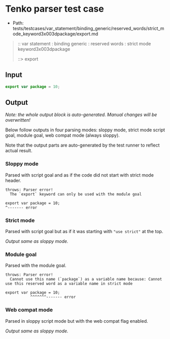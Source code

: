 # Tenko parser test case

- Path: tests/testcases/var_statement/binding_generic/reserved_words/strict_mode_keyword3x003dpackage/export.md

> :: var statement : binding generic : reserved words : strict mode keyword3x003dpackage
>
> ::> export

## Input


`````js
export var package = 10;
`````

## Output

_Note: the whole output block is auto-generated. Manual changes will be overwritten!_

Below follow outputs in four parsing modes: sloppy mode, strict mode script goal, module goal, web compat mode (always sloppy).

Note that the output parts are auto-generated by the test runner to reflect actual result.

### Sloppy mode

Parsed with script goal and as if the code did not start with strict mode header.

`````
throws: Parser error!
  The `export` keyword can only be used with the module goal

export var package = 10;
^------- error
`````

### Strict mode

Parsed with script goal but as if it was starting with `"use strict"` at the top.

_Output same as sloppy mode._

### Module goal

Parsed with the module goal.

`````
throws: Parser error!
  Cannot use this name (`package`) as a variable name because: Cannot use this reserved word as a variable name in strict mode

export var package = 10;
           ^^^^^^^------- error
`````


### Web compat mode

Parsed in sloppy script mode but with the web compat flag enabled.

_Output same as sloppy mode._
